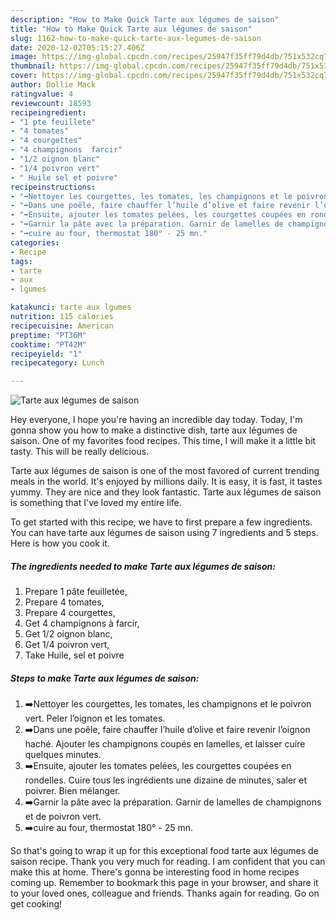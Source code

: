 ```yaml
---
description: "How to Make Quick Tarte aux légumes de saison"
title: "How to Make Quick Tarte aux légumes de saison"
slug: 1162-how-to-make-quick-tarte-aux-legumes-de-saison
date: 2020-12-02T05:15:27.406Z
image: https://img-global.cpcdn.com/recipes/25947f35ff79d4db/751x532cq70/tarte-aux-legumes-de-saison-photo-principale-de-la-recette.jpg
thumbnail: https://img-global.cpcdn.com/recipes/25947f35ff79d4db/751x532cq70/tarte-aux-legumes-de-saison-photo-principale-de-la-recette.jpg
cover: https://img-global.cpcdn.com/recipes/25947f35ff79d4db/751x532cq70/tarte-aux-legumes-de-saison-photo-principale-de-la-recette.jpg
author: Dollie Mack
ratingvalue: 4
reviewcount: 18593
recipeingredient:
- "1 pte feuillete"
- "4 tomates"
- "4 courgettes"
- "4 champignons  farcir"
- "1/2 oignon blanc"
- "1/4 poivron vert"
- " Huile sel et poivre"
recipeinstructions:
- "➡️Nettoyer les courgettes, les tomates, les champignons et le poivron vert. Peler l’oignon et les tomates."
- "➡️Dans une poêle, faire chauffer l’huile d’olive et faire revenir l’oignon haché. Ajouter les champignons coupés en lamelles, et laisser cuire quelques minutes."
- "➡️Ensuite, ajouter les tomates pelées, les courgettes coupées en rondelles. Cuire tous les ingrédients une dizaine de minutes, saler et poivrer. Bien mélanger."
- "➡️Garnir la pâte avec la préparation. Garnir de lamelles de champignons et de poivron vert."
- "➡️cuire au four, thermostat 180° - 25 mn."
categories:
- Recipe
tags:
- tarte
- aux
- lgumes

katakunci: tarte aux lgumes 
nutrition: 115 calories
recipecuisine: American
preptime: "PT36M"
cooktime: "PT42M"
recipeyield: "1"
recipecategory: Lunch

---
```



![Tarte aux légumes de saison](https://img-global.cpcdn.com/recipes/25947f35ff79d4db/751x532cq70/tarte-aux-legumes-de-saison-photo-principale-de-la-recette.jpg)

Hey everyone, I hope you're having an incredible day today. Today, I'm gonna show you how to make a distinctive dish, tarte aux légumes de saison. One of my favorites food recipes. This time, I will make it a little bit tasty. This will be really delicious.



Tarte aux légumes de saison is one of the most favored of current trending meals in the world. It's enjoyed by millions daily. It is easy, it is fast, it tastes yummy. They are nice and they look fantastic. Tarte aux légumes de saison is something that I've loved my entire life.


To get started with this recipe, we have to first prepare a few ingredients. You can have tarte aux légumes de saison using 7 ingredients and 5 steps. Here is how you cook it.

<!--inarticleads1-->

##### The ingredients needed to make Tarte aux légumes de saison:

1. Prepare 1 pâte feuilletée,
1. Prepare 4 tomates,
1. Prepare 4 courgettes,
1. Get 4 champignons à farcir,
1. Get 1/2 oignon blanc,
1. Get 1/4 poivron vert,
1. Take  Huile, sel et poivre




<!--inarticleads2-->

##### Steps to make Tarte aux légumes de saison:

1. ➡️Nettoyer les courgettes, les tomates, les champignons et le poivron vert. Peler l’oignon et les tomates.
1. ➡️Dans une poêle, faire chauffer l’huile d’olive et faire revenir l’oignon haché. Ajouter les champignons coupés en lamelles, et laisser cuire quelques minutes.
1. ➡️Ensuite, ajouter les tomates pelées, les courgettes coupées en rondelles. Cuire tous les ingrédients une dizaine de minutes, saler et poivrer. Bien mélanger.
1. ➡️Garnir la pâte avec la préparation. Garnir de lamelles de champignons et de poivron vert.
1. ➡️cuire au four, thermostat 180° - 25 mn.




So that's going to wrap it up for this exceptional food tarte aux légumes de saison recipe. Thank you very much for reading. I am confident that you can make this at home. There's gonna be interesting food in home recipes coming up. Remember to bookmark this page in your browser, and share it to your loved ones, colleague and friends. Thanks again for reading. Go on get cooking!

